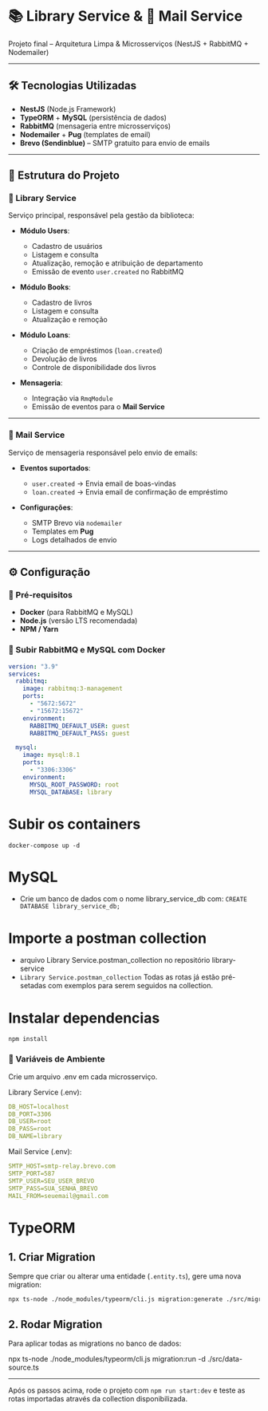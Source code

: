 # 📚 Library Service & 📩 Mail Service  
Projeto final – Arquitetura Limpa & Microsserviços (NestJS + RabbitMQ + Nodemailer)

---

## 🛠️ Tecnologias Utilizadas
- **NestJS** (Node.js Framework)  
- **TypeORM** + **MySQL** (persistência de dados)  
- **RabbitMQ** (mensageria entre microsserviços)  
- **Nodemailer** + **Pug** (templates de email)  
- **Brevo (Sendinblue)** – SMTP gratuito para envio de emails  

---

## 📂 Estrutura do Projeto
### 🔹 Library Service
Serviço principal, responsável pela gestão da biblioteca:  
- **Módulo Users**:  
  - Cadastro de usuários  
  - Listagem e consulta  
  - Atualização, remoção e atribuição de departamento  
  - Emissão de evento `user.created` no RabbitMQ  

- **Módulo Books**:  
  - Cadastro de livros  
  - Listagem e consulta  
  - Atualização e remoção  

- **Módulo Loans**:  
  - Criação de empréstimos (`loan.created`)  
  - Devolução de livros  
  - Controle de disponibilidade dos livros  

- **Mensageria**:  
  - Integração via `RmqModule`  
  - Emissão de eventos para o **Mail Service**  

---

### 🔹 Mail Service
Serviço de mensageria responsável pelo envio de emails:  
- **Eventos suportados**:  
  - `user.created` → Envia email de boas-vindas  
  - `loan.created` → Envia email de confirmação de empréstimo  

- **Configurações**:  
  - SMTP Brevo via `nodemailer`  
  - Templates em **Pug**  
  - Logs detalhados de envio  

---

## ⚙️ Configuração

### 📌 Pré-requisitos
- **Docker** (para RabbitMQ e MySQL)  
- **Node.js** (versão LTS recomendada)  
- **NPM / Yarn**

### 📌 Subir RabbitMQ e MySQL com Docker
```yaml
version: "3.9"
services:
  rabbitmq:
    image: rabbitmq:3-management
    ports:
      - "5672:5672"
      - "15672:15672"
    environment:
      RABBITMQ_DEFAULT_USER: guest
      RABBITMQ_DEFAULT_PASS: guest

  mysql:
    image: mysql:8.1
    ports:
      - "3306:3306"
    environment:
      MYSQL_ROOT_PASSWORD: root
      MYSQL_DATABASE: library
```
# Subir os containers
`docker-compose up -d`

# MySQL
- Crie um banco de dados com o nome library_service_db com: `CREATE DATABASE library_service_db;
` 

# Importe a postman collection
- arquivo Library Service.postman_collection no repositório library-service
- `Library Service.postman_collection` Todas as rotas já estão pré-setadas com exemplos para serem seguidos na collection.

# Instalar dependencias
`npm install`

### 📌 Variáveis de Ambiente
Crie um arquivo .env em cada microsserviço.

Library Service (.env):
```yaml
DB_HOST=localhost
DB_PORT=3306
DB_USER=root
DB_PASS=root
DB_NAME=library
```

Mail Service (.env):
```yaml
SMTP_HOST=smtp-relay.brevo.com
SMTP_PORT=587
SMTP_USER=SEU_USER_BREVO
SMTP_PASS=SUA_SENHA_BREVO
MAIL_FROM=seuemail@gmail.com
```
# TypeORM
##  1. Criar Migration
Sempre que criar ou alterar uma entidade (`.entity.ts`), gere uma nova migration:

```bash
npx ts-node ./node_modules/typeorm/cli.js migration:generate ./src/migrations/NOME_DA_MIGRATION -d ./src/data-source.ts
````

## 2. Rodar Migration

Para aplicar todas as migrations no banco de dados:

npx ts-node ./node_modules/typeorm/cli.js migration:run -d ./src/data-source.ts

---
Após os passos acima, rode o projeto com `npm run start:dev` e teste as rotas importadas através da collection disponibilizada.
